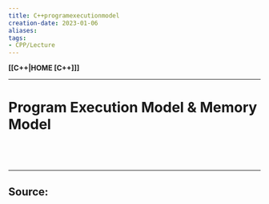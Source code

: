 ```yaml
---
title: C++programexecutionmodel
creation-date: 2023-01-06
aliases:
tags:
- CPP/Lecture
---
```

**[[C++|HOME [C++]]]**

---
# Program Execution Model & Memory Model


<br>

# 
---
**Source:**
- 